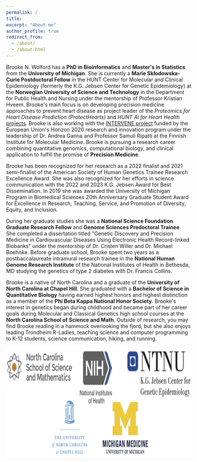 ```yaml
---
permalink: /
title:
excerpt: "About me"
author_profile: true
redirect_from: 
  - /about/
  - /about.html
---
```

 
Brooke N. Wolford has a **PhD in Bioinformatics** and **Master's in Statistics** from the **University of Michigan**. She is currently a **Marie Skłodowska-Curie Postdoctoral Fellow** in the HUNT Center for Molecular and Clinical Epidemiology (formerly the K.G. Jebsen Center for Genetic Epidemiology) at the **Norwegian University of Science and Technology** in the Department for Public Health and Nursing under the mentorship of Professor Kristian Hveem. Brooke's main focus is on developing precision medicine approaches to prevent heart disease as project leader of the *Proteomics for Heart Disease Prediction (ProtectHearts)* and *HUNT AI for Heart Health* [projects](https://www.ntnu.edu/hunt/mce/protecthearts). Brooke is also working with the [INTERVENE project](https://www.interveneproject.eu/) funded by the European Union's Horizon 2020 research and innovation program under the leadership of Dr. Andrea Ganna and Professor Samuli Ripatti at the Finnish Institute for Molecular Medicine. Brooke is pursuing a research career combining quantitative genomics, computational biology, and clinical application to fulfill the promise of **Precision Medicine**.

Brooke has been recognized for her research as a 2022 finalist and 2021 semi-finalist of the American Society of Human Genetics Trainee Research Excellence Award. She was also recognized for her efforts in science communication with the 2022 and 2023 K.G. Jebsen Award for Best Dissemination. In 2019 she was awarded the University of Michigan Program in Biomedical Sciences 20th Anniversary Graduate Student Award for Excellence in Research, Teaching, Service, and Promotion of Diversity, Equity, and Inclusion.

During her graduate studies she was a **National Science Foundation Graduate Research Fellow** and **Genome Sciences Predoctoral Trainee**. She completed a dissertation titled "Genetic Discovery and Precision Medicine in Cardiovascular Diseases Using Electronic Health Record-linked Biobanks" under the mentorship of Dr. Cristen Willer and Dr. Michael Boehnke. Before graduate school, Brooke spent two years as a postbaccalaureate intramural research trainee in the **National Human Genome Research Institute** of the National Institutes of Health in Bethesda, MD studying the genetics of type 2 diabetes with Dr. Francis Collins. 

Brooke is a native of North Carolina and a graduate of the **University of North Carolina at Chapel Hill**. She graduated with a **Bachelor of Science in Quantitative Biology** having earned highest honors and highest distinction as a member of the **Phi Beta Kappa National Honor Society**. Brooke's interest in genetics began during childhood and became part of her career goals during Molecular and Classical Genetics high school courses at the **North Carolina School of Science and Math**. Outside of research, you may find Brooke reading in a hammock overlooking the fjord, but she also enjoys leading Trondheim R-Ladies, teaching science and computer programming to K-12 students, science communication, hiking, and running.  
  
  
<center><img src="/images/logos.jpg" height="300"></center>  

